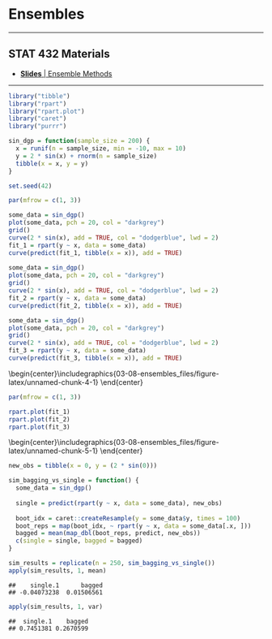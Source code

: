 # Ensembles

***

## STAT 432 Materials

- [**Slides** | Ensemble Methods](https://fall-2019.stat432.org/slides/ensembles.pdf)

***




```r
library("tibble")
library("rpart")
library("rpart.plot")
library("caret")
library("purrr")
```



```r
sin_dgp = function(sample_size = 200) {
  x = runif(n = sample_size, min = -10, max = 10)
  y = 2 * sin(x) + rnorm(n = sample_size)
  tibble(x = x, y = y)
}
```


```r
set.seed(42)
```


```r
par(mfrow = c(1, 3))

some_data = sin_dgp()
plot(some_data, pch = 20, col = "darkgrey")
grid()
curve(2 * sin(x), add = TRUE, col = "dodgerblue", lwd = 2)
fit_1 = rpart(y ~ x, data = some_data)
curve(predict(fit_1, tibble(x = x)), add = TRUE)
      
some_data = sin_dgp()
plot(some_data, pch = 20, col = "darkgrey")
grid()
curve(2 * sin(x), add = TRUE, col = "dodgerblue", lwd = 2)
fit_2 = rpart(y ~ x, data = some_data)
curve(predict(fit_2, tibble(x = x)), add = TRUE)

some_data = sin_dgp()
plot(some_data, pch = 20, col = "darkgrey")
grid()
curve(2 * sin(x), add = TRUE, col = "dodgerblue", lwd = 2)
fit_3 = rpart(y ~ x, data = some_data)
curve(predict(fit_3, tibble(x = x)), add = TRUE)
```



\begin{center}\includegraphics{03-08-ensembles_files/figure-latex/unnamed-chunk-4-1} \end{center}


```r
par(mfrow = c(1, 3))

rpart.plot(fit_1)
rpart.plot(fit_2)
rpart.plot(fit_3)
```



\begin{center}\includegraphics{03-08-ensembles_files/figure-latex/unnamed-chunk-5-1} \end{center}


```r
new_obs = tibble(x = 0, y = (2 * sin(0)))
```


```r
sim_bagging_vs_single = function() {
  some_data = sin_dgp()
  
  single = predict(rpart(y ~ x, data = some_data), new_obs)
  
  boot_idx = caret::createResample(y = some_data$y, times = 100)
  boot_reps = map(boot_idx, ~ rpart(y ~ x, data = some_data[.x, ]))
  bagged = mean(map_dbl(boot_reps, predict, new_obs))
  c(single = single, bagged = bagged)
}

sim_results = replicate(n = 250, sim_bagging_vs_single())
apply(sim_results, 1, mean)
```

```
##    single.1      bagged 
## -0.04073238  0.01506561
```

```r
apply(sim_results, 1, var)
```

```
##  single.1    bagged 
## 0.7451381 0.2670599
```

